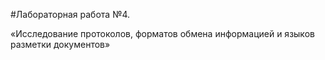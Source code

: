 #Лабораторная работа №4. 

«Исследование протоколов, форматов обмена информацией и языков разметки документов»

